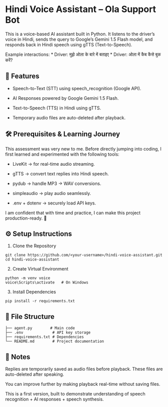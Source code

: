# Hindi Voice Assistant – Ola Support Bot
This is a voice-based AI assistant built in Python.
It listens to the driver’s voice in Hindi, sends the query to Google’s Gemini 1.5 Flash model, and responds back in Hindi speech using gTTS (Text-to-Speech).

Example interactions:
    * Driver: मुझे ओला के बारे में बताइए
    * Driver: ओला में कैब कैसे बुक करें?

## 📌 Features
* Speech-to-Text (STT) using speech_recognition (Google API).

* AI Responses powered by Google Gemini 1.5 Flash.

* Text-to-Speech (TTS) in Hindi using gTTS.

* Temporary audio files are auto-deleted after playback.

<!-- * Interactive loop – keeps listening until user says "बाय" or "धन्यवाद". -->


## 🛠️ Prerequisites & Learning Journey

This assessment was very new to me.
Before directly jumping into coding, I first learned and experimented with the following tools:

* LiveKit → for real-time audio streaming.

* gTTS → convert text replies into Hindi speech.

* pydub → handle MP3 → WAV conversions.

* simpleaudio → play audio seamlessly.

* .env + dotenv → securely load API keys.

I am confident that with time and practice, I can make this project production-ready. 🚀

## ⚙️ Setup Instructions
1. Clone the Repository
```
git clone https://github.com/<your-username>/hindi-voice-assistant.git
cd hindi-voice-assistant
```

2. Create Virtual Environment
```
python -m venv voice
voice\Scripts\activate   # On Windows
```

3. Install Dependencies
```     
pip install -r requirements.txt
```

## 📂 File Structure
```
├── agent.py        # Main code
├── .env             # API key storage
├── requirements.txt # Dependencies
└── README.md        # Project documentation
```

## 📌 Notes

Replies are temporarily saved as audio files before playback. These files are auto-deleted after speaking.

You can improve further by making playback real-time without saving files.

This is a first version, built to demonstrate understanding of speech recognition + AI responses + speech synthesis.